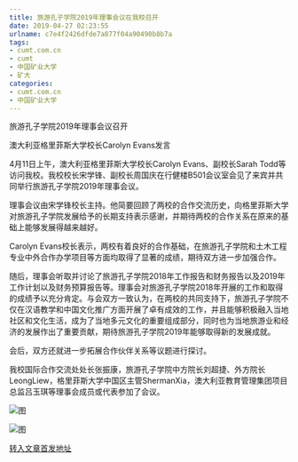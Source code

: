 ```yaml
---
title: 旅游孔子学院2019年理事会议在我校召开
date: 2019-04-27 02:23:55
urlname: c7e4f2426dfde7a877f04a90490b8b7a
tags: 
- cumt.com.cn
- cumt
- 中国矿业大学
- 矿大
categories:
- cumt.com.cn
- 中国矿业大学
---
```


旅游孔子学院2019年理事会议召开

澳大利亚格里菲斯大学校长Carolyn Evans发言

4月11日上午，澳大利亚格里菲斯大学校长Carolyn Evans、副校长Sarah Todd等访问我校。我校校长宋学锋、副校长周国庆在行健楼B501会议室会见了来宾并共同举行旅游孔子学院2019年理事会议。

理事会议由宋学锋校长主持。他简要回顾了两校的合作交流历史，向格里菲斯大学对旅游孔子学院发展给予的长期支持表示感谢，并期待两校的合作关系在原来的基础上能够发展得越来越好。

Carolyn Evans校长表示，两校有着良好的合作基础，在旅游孔子学院和土木工程专业中外合作办学项目等方面均取得了显著的成绩，期待双方进一步加强合作。

随后，理事会听取并讨论了旅游孔子学院2018年工作报告和财务报告以及2019年工作计划以及财务预算报告等。理事会对旅游孔子学院2018年开展的工作和取得的成绩予以充分肯定。与会双方一致认为，在两校的共同支持下，旅游孔子学院不仅在汉语教学和中国文化推广方面开展了卓有成效的工作，并且能够积极融入当地社区和文化生活，成为了当地多元文化的重要组成部分，同时也为当地旅游业和经济的发展作出了重要贡献，期待旅游孔子学院2019年能够取得新的发展成就。

会后，双方还就进一步拓展合作伙伴关系等议题进行探讨。

我校国际合作交流处处长张振康，旅游孔子学院中方院长刘超捷、外方院长LeongLiew，格里菲斯大学中国区主管ShermanXia，澳大利亚教育管理集团项目总监吕玉琪等理事会成员或代表参加了会议。

![图](http://xwzx.cumt.edu.cn/_upload/article/images/05/c4/2ae881ef49b5bfb0ff6cb9e538bf/5afc642e-eec2-48ec-804d-e21f0ec00237.jpg)

![图](http://xwzx.cumt.edu.cn/_upload/article/images/05/c4/2ae881ef49b5bfb0ff6cb9e538bf/05931084-6acf-4eff-960c-5040195a599f.jpg)

[转入文章首发地址](http://xwzx.cumt.edu.cn/ec/2d/c513a519213/page.htm)